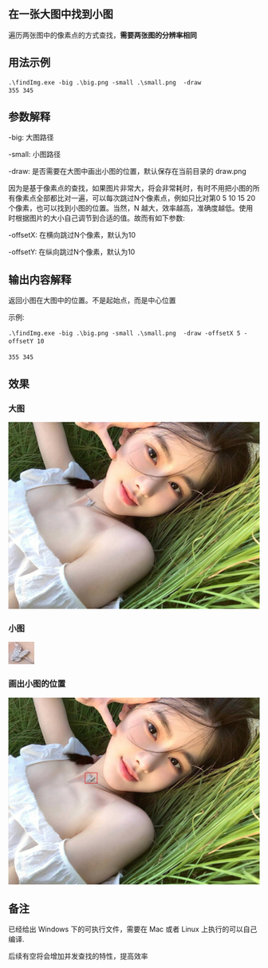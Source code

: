 ## 在一张大图中找到小图
遍历两张图中的像素点的方式查找，**需要两张图的分辨率相同**

## 用法示例
```shell
.\findImg.exe -big .\big.png -small .\small.png  -draw
355 345
```

## 参数解释

-big: 大图路径

-small: 小图路径

-draw: 是否需要在大图中画出小图的位置，默认保存在当前目录的 draw.png

因为是基于像素点的查找，如果图片非常大，将会非常耗时，有时不用把小图的所有像素点全部都比对一遍，可以每次跳过N个像素点，例如只比对第0 5 10 15 20 个像素，也可以找到小图的位置。当然，N 越大，效率越高，准确度越低。使用时根据图片的大小自己调节到合适的值。故而有如下参数:

-offsetX: 在横向跳过N个像素，默认为10

-offsetY: 在纵向跳过N个像素，默认为10

## 输出内容解释

返回小图在大图中的位置。不是起始点，而是中心位置

示例:

```shell
.\findImg.exe -big .\big.png -small .\small.png  -draw -offsetX 5 -offsetY 10

355 345
```
## 效果

### 大图
![](./big.png)
### 小图
![](./small.png)

### 画出小图的位置
![](./draw.png)

## 备注
已经给出 Windows 下的可执行文件，需要在 Mac 或者 Linux 上执行的可以自己编译.

后续有空将会增加并发查找的特性，提高效率